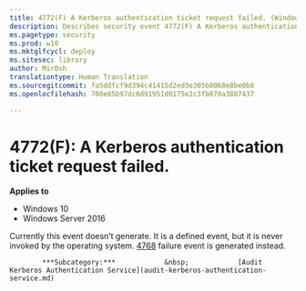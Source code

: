 ```yaml
---
title: 4772(F) A Kerberos authentication ticket request failed. (Windows 10)
description: Describes security event 4772(F) A Kerberos authentication ticket request failed.
ms.pagetype: security
ms.prod: w10
ms.mktglfcycl: deploy
ms.sitesec: library
author: Mir0sh
translationtype: Human Translation
ms.sourcegitcommit: fa5ddfcf9d394c41415d2ed3e305b8068e8be0b8
ms.openlocfilehash: 700e85b97dc6d91951d0175e2c3fb070a3887437

---
```


# 4772(F): A Kerberos authentication ticket request failed.

**Applies to**
-   Windows 10
-   Windows Server 2016


Currently this event doesn’t generate. It is a defined event, but it is never invoked by the operating system. 
            [4768](event-4768.md) failure event is generated instead.


            ***Subcategory:***            &nbsp;            [Audit Kerberos Authentication Service](audit-kerberos-authentication-service.md)
          




<!--HONumber=Jun16_HO4-->


